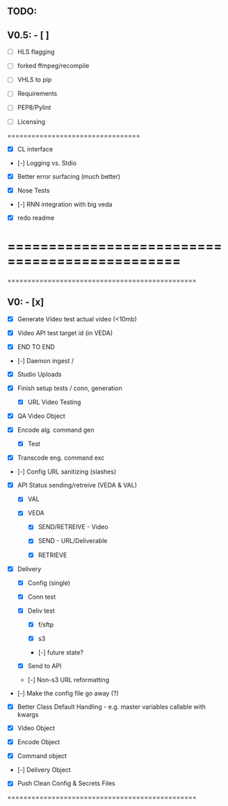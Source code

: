## TODO:


## V0.5: - [ ]

- [ ] HLS flagging

- [ ] forked ffmpeg/recompile

- [ ] VHLS to pip

- [ ] Requirements 

- [ ] PEP8/Pylint

- [ ] Licensing

=================================


- [x] CL interface

- [-] Logging vs. Stdio

- [x] Better error surfacing (much better)

- [x] Nose Tests

- [-] RNN integration with big veda

- [x] redo readme





===============================================
===============================================
===============================================


## V0: - [x]

- [x] Generate Video test actual video (<10mb)

- [x] Video API test target id (in VEDA)

- [X] END TO END

- [-] Daemon ingest / 

- [x] Studio Uploads

- [x] Finish setup tests / conn, generation
    
    - [x] URL Video Testing

- [x] QA Video Object

- [x] Encode alg. command gen
    
    - [x] Test

- [x] Transcode eng. command exc

- [-] Config URL sanitizing (slashes)

- [X] API Status sending/retreive (VEDA & VAL)
    
    - [x] VAL
    
    - [X] VEDA
        
        - [x] SEND/RETREIVE - Video
        
        - [x] SEND - URL/Deliverable
        
        - [x] RETRIEVE 

- [x] Delivery
    
    - [x] Config (single)
    
    - [x] Conn test
    
    - [x] Deliv test
    
        - [x] f/sftp
        
        - [x] s3
        
        - [-] future state?
    
    - [x] Send to API
    
    - [-] Non-s3 URL reformatting

- [-] Make the config file go away (?)

- [x] Better Class Default Handling - e.g. master variables callable with kwargs

- [x] Video Object

- [x] Encode Object

- [x] Command object

- [-] Delivery Object

- [x] Push Clean Config & Secrets Files

===============================================